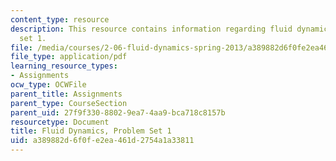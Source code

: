 ```yaml
---
content_type: resource
description: This resource contains information regarding fluid dynamics, problem
  set 1.
file: /media/courses/2-06-fluid-dynamics-spring-2013/a389882d6f0fe2ea461d2754a1a33811_MIT2_06S13_ps1.pdf
file_type: application/pdf
learning_resource_types:
- Assignments
ocw_type: OCWFile
parent_title: Assignments
parent_type: CourseSection
parent_uid: 27f9f330-8802-9ea7-4aa9-bca718c8157b
resourcetype: Document
title: Fluid Dynamics, Problem Set 1
uid: a389882d-6f0f-e2ea-461d-2754a1a33811
---
```

